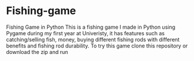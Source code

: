 # Fishing-game
Fishing Game in Python  This is a fishing game I made in Python using Pygame during my first year at Univeristy, it has features such as catching/selling fish, money, buying different fishing rods with different benefits and fishing rod durability.  To try this game clone this repository or download the zip and run 
